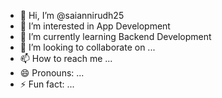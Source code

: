 - 👋 Hi, I’m @saiannirudh25
- 👀 I’m interested in App Development
- 🌱 I’m currently learning Backend Development
- 💞️ I’m looking to collaborate on ...
- 📫 How to reach me ...
- 😄 Pronouns: ...
- ⚡ Fun fact: ...

<!---
saiannirudh25/saiannirudh25 is a ✨ special ✨ repository because its `README.md` (this file) appears on your GitHub profile.
You can click the Preview link to take a look at your changes.
--->
